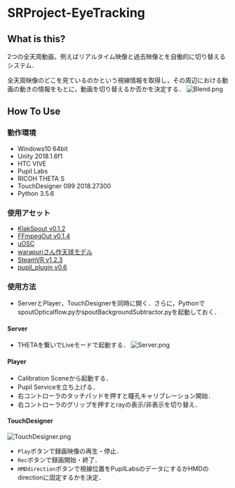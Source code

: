 # SRProject-EyeTracking

## What is this?

2つの全天周動画，例えばリアルタイム映像と過去映像とを自働的に切り替えるシステム．

全天周映像のどこを見ているのかという視線情報を取得し，その周辺における動画の動きの情報をもとに，動画を切り替えるか否かを決定する．
![Blend.png](https://github.com/inamilab/SRProject-EyeTracking/blob/develop/images/Blend.png)

## How To Use

### 動作環境

* Windows10 64bit
* Unity 2018.1.6f1
* HTC VIVE
* Pupil Labs
* RICOH THETA S
* TouchDesigner 099 2018.27300
* Python 3.5.6

### 使用アセット

* [KlakSpout v0.1.2](https://github.com/keijiro/KlakSpout)
* [FFmpegOut v0.1.4](https://github.com/keijiro/FFmpegOut)
* [uOSC](https://github.com/hecomi/uOSC)
* [warapuriさん作天球モデル](http://warapuri.com/post/131599525953/unity%E3%81%A8oculus%E3%81%A7360%E5%BA%A6%E3%83%91%E3%83%8E%E3%83%A9%E3%83%9E%E5%85%A8%E5%A4%A9%E5%91%A8%E5%8B%95%E7%94%BB%E3%82%92%E8%A6%8B%E3%82%8B%E6%96%B9%E6%B3%95%E7%84%A1%E6%96%99%E7%B7%A8)
* [SteamVR v1.2.3](https://github.com/ValveSoftware/steamvr_unity_plugin/releases/tag/1.2.3)
* [pupil_plugin v0.6](https://github.com/pupil-labs/hmd-eyes/releases)

### 使用方法

* ServerとPlayer，TouchDesignerを同時に開く．さらに，PythonでspoutOpticalflow.pyかspoutBackgroundSubtractor.pyを起動しておく．

#### Server

* THETAを繋いでLiveモードで起動する．
![Server.png](https://github.com/inamilab/SRProject-EyeTracking/blob/develop/images/Server.png)

#### Player

* Calibration Sceneから起動する．
* Pupil Serviceを立ち上げる．
* 右コントローラのタッチパッドを押すと瞳孔キャリブレーション開始．
* 右コントローラのグリップを押すとrayの表示/非表示を切り替え．

#### TouchDesigner

![TouchDesigner.png](https://github.com/inamilab/SRProject-EyeTracking/blob/develop/images/TouchDesigner.png)

* `Play`ボタンで録画映像の再生・停止．
* `Rec`ボタンで録画開始・終了．
* `HMDdirection`ボタンで視線位置をPupilLabsのデータにするかHMDのdirectionに固定するかを決定．
